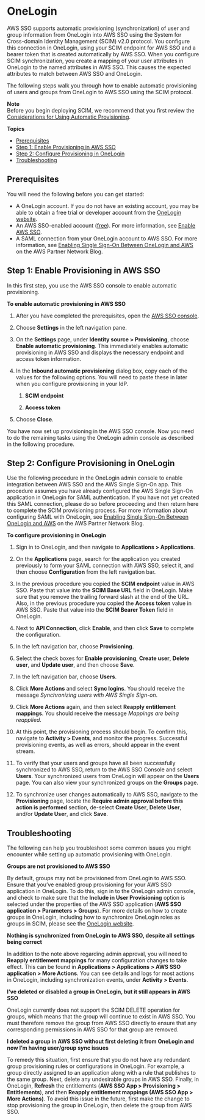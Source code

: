 # OneLogin<a name="onelogin-idp"></a>

AWS SSO supports automatic provisioning \(synchronization\) of user and group information from OneLogin into AWS SSO using the System for Cross\-domain Identity Management \(SCIM\) v2\.0 protocol\. You configure this connection in OneLogin, using your SCIM endpoint for AWS SSO and a bearer token that is created automatically by AWS SSO\. When you configure SCIM synchronization, you create a mapping of your user attributes in OneLogin to the named attributes in AWS SSO\. This causes the expected attributes to match between AWS SSO and OneLogin\. 

The following steps walk you through how to enable automatic provisioning of users and groups from OneLogin to AWS SSO using the SCIM protocol\.

**Note**  
Before you begin deploying SCIM, we recommend that you first review the [Considerations for Using Automatic Provisioning](https://docs.aws.amazon.com/singlesignon/latest/userguide/provision-automatically.html#auto-provisioning-considerations)\.

**Topics**
+ [Prerequisites](#onelogin-prereqs)
+ [Step 1: Enable Provisioning in AWS SSO](#onelogin-step1)
+ [Step 2: Configure Provisioning in OneLogin](#onelogin-step2)
+ [Troubleshooting](#onelogin-troubleshooting)

## Prerequisites<a name="onelogin-prereqs"></a>

You will need the following before you can get started:
+ A OneLogin account\. If you do not have an existing account, you may be able to obtain a free trial or developer account from the [OneLogin website](https://www.onelogin.com/free-trial)\.
+ An AWS SSO\-enabled account \([free](https://aws.amazon.com/single-sign-on/)\)\. For more information, see [Enable AWS SSO](https://docs.aws.amazon.com/singlesignon/latest/userguide/step1.html)\.
+ A SAML connection from your OneLogin account to AWS SSO\. For more information, see [Enabling Single Sign\-On Between OneLogin and AWS](https://aws.amazon.com/blogs/apn/enabling-single-sign-on-between-onelogin-and-aws/) on the AWS Partner Network Blog\.

## Step 1: Enable Provisioning in AWS SSO<a name="onelogin-step1"></a>

In this first step, you use the AWS SSO console to enable automatic provisioning\.

**To enable automatic provisioning in AWS SSO**

1. After you have completed the prerequisites, open the [AWS SSO console](https://console.aws.amazon.com/singlesignon)\.

1. Choose **Settings** in the left navigation pane\.

1. On the **Settings** page, under **Identity source > Provisioning**, choose **Enable automatic provisioning**\. This immediately enables automatic provisioning in AWS SSO and displays the necessary endpoint and access token information\.

1. In the **Inbound automatic provisioning** dialog box, copy each of the values for the following options\. You will need to paste these in later when you configure provisioning in your IdP\.

   1. **SCIM endpoint**

   1. **Access token**

1. Choose **Close**\.

You have now set up provisioning in the AWS SSO console\. Now you need to do the remaining tasks using the OneLogin admin console as described in the following procedure\.

## Step 2: Configure Provisioning in OneLogin<a name="onelogin-step2"></a>

Use the following procedure in the OneLogin admin console to enable integration between AWS SSO and the AWS Single Sign\-On app\. This procedure assumes you have already configured the AWS Single Sign\-On application in OneLogin for SAML authentication\. If you have not yet created this SAML connection, please do so before proceeding and then return here to complete the SCIM provisioning process\. For more information about configuring SAML with OneLogin, see [Enabling Single Sign\-On Between OneLogin and AWS](https://aws.amazon.com/blogs/apn/enabling-single-sign-on-between-onelogin-and-aws/) on the AWS Partner Network Blog\.

**To configure provisioning in OneLogin**

1. Sign in to OneLogin, and then navigate to **Applications > Applications**\. 

1. On the **Applications** page, search for the application you created previously to form your SAML connection with AWS SSO, select it, and then choose **Configuration** from the left navigation bar\.

1. In the previous procedure you copied the **SCIM endpoint** value in AWS SSO\. Paste that value into the **SCIM Base URL** field in OneLogin\. Make sure that you remove the trailing forward slash at the end of the URL\. Also, in the previous procedure you copied the **Access token** value in AWS SSO\. Paste that value into the **SCIM Bearer Token** field in OneLogin\.

1. Next to **API Connection**, click **Enable**, and then click **Save** to complete the configuration\.

1. In the left navigation bar, choose **Provisioning**\.

1. Select the check boxes for **Enable provisioning**, **Create user**, **Delete user**, and **Update user**, and then choose **Save**\.

1. In the left navigation bar, choose **Users**\.

1. Click **More Actions** and select **Sync logins**\. You should receive the message *Synchronizing users with AWS Single Sign\-on*\.

1. Click **More Actions** again, and then select **Reapply entitlement mappings**\. You should receive the message *Mappings are being reapplied*\.

1. At this point, the provisioning process should begin\. To confirm this, navigate to **Activity > Events**, and monitor the progress\. Successful provisioning events, as well as errors, should appear in the event stream\.

1. To verify that your users and groups have all been successfully synchronized to AWS SSO, return to the AWS SSO Console and select **Users**\. Your synchronized users from OneLogin will appear on the **Users** page\. You can also view your synchronized groups on the **Groups** page\.

1. To synchronize user changes automatically to AWS SSO, navigate to the **Provisioning** page, locate the **Require admin approval before this action is performed** section, de\-select **Create User**, **Delete User**, and/or **Update User**, and click **Save**\.

## Troubleshooting<a name="onelogin-troubleshooting"></a>

The following can help you troubleshoot some common issues you might encounter while setting up automatic provisioning with OneLogin\.

**Groups are not provisioned to AWS SSO**

By default, groups may not be provisioned from OneLogin to AWS SSO\. Ensure that you’ve enabled group provisioning for your AWS SSO application in OneLogin\. To do this, sign in to the OneLogin admin console, and check to make sure that the **Include in User Provisioning** option is selected under the properties of the AWS SSO application \(**AWS SSO application > Parameters > Groups**\)\. For more details on how to create groups in OneLogin, including how to synchronize OneLogin roles as groups in SCIM, please see the [OneLogin website](https://onelogin.service-now.com/support)\.

**Nothing is synchronized from OneLogin to AWS SSO, despite all settings being correct**

In addition to the note above regarding admin approval, you will need to **Reapply entitlement mappings** for many configuration changes to take effect\. This can be found in **Applications > Applications > AWS SSO application > More Actions**\. You can see details and logs for most actions in OneLogin, including synchronization events, under **Activity > Events**\.

**I’ve deleted or disabled a group in OneLogin, but it still appears in AWS SSO**

OneLogin currently does not support the SCIM DELETE operation for groups, which means that the group will continue to exist in AWS SSO\. You must therefore remove the group from AWS SSO directly to ensure that any corresponding permissions in AWS SSO for that group are removed\.

**I deleted a group in AWS SSO without first deleting it from OneLogin and now I’m having user/group sync issues**

To remedy this situation, first ensure that you do not have any redundant group provisioning rules or configurations in OneLogin\. For example, a group directly assigned to an application along with a rule that publishes to the same group\. Next, delete any undesirable groups in AWS SSO\. Finally, in OneLogin, **Refresh** the entitlements \(**AWS SSO App > Provisioning > Entitlements**\), and then **Reapply entitlement mappings \(AWS SSO App > More Actions\)**\. To avoid this issue in the future, first make the change to stop provisioning the group in OneLogin, then delete the group from AWS SSO\.